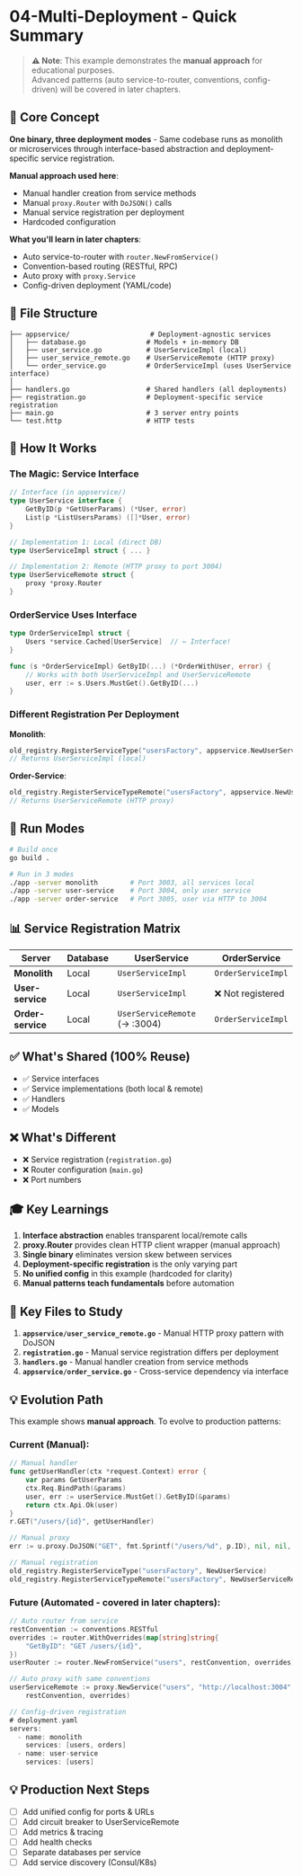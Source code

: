 # 04-Multi-Deployment - Quick Summary

> **⚠️ Note**: This example demonstrates the **manual approach** for educational purposes.  
> Advanced patterns (auto service-to-router, conventions, config-driven) will be covered in later chapters.

## 🎯 Core Concept

**One binary, three deployment modes** - Same codebase runs as monolith or microservices through interface-based abstraction and deployment-specific service registration.

**Manual approach used here**:
- Manual handler creation from service methods
- Manual `proxy.Router` with `DoJSON()` calls
- Manual service registration per deployment
- Hardcoded configuration

**What you'll learn in later chapters**:
- Auto service-to-router with `router.NewFromService()`
- Convention-based routing (RESTful, RPC)
- Auto proxy with `proxy.Service`
- Config-driven deployment (YAML/code)

## 📁 File Structure

```
├── appservice/                    # Deployment-agnostic services
│   ├── database.go               # Models + in-memory DB
│   ├── user_service.go           # UserServiceImpl (local)
│   ├── user_service_remote.go    # UserServiceRemote (HTTP proxy)
│   └── order_service.go          # OrderServiceImpl (uses UserService interface)
│
├── handlers.go                   # Shared handlers (all deployments)
├── registration.go               # Deployment-specific service registration
├── main.go                       # 3 server entry points
└── test.http                     # HTTP tests
```

## 🔧 How It Works

### The Magic: Service Interface

```go
// Interface (in appservice/)
type UserService interface {
    GetByID(p *GetUserParams) (*User, error)
    List(p *ListUsersParams) ([]*User, error)
}

// Implementation 1: Local (direct DB)
type UserServiceImpl struct { ... }

// Implementation 2: Remote (HTTP proxy to port 3004)
type UserServiceRemote struct {
    proxy *proxy.Router
}
```

### OrderService Uses Interface

```go
type OrderServiceImpl struct {
    Users *service.Cached[UserService]  // ← Interface!
}

func (s *OrderServiceImpl) GetByID(...) (*OrderWithUser, error) {
    // Works with both UserServiceImpl and UserServiceRemote
    user, err := s.Users.MustGet().GetByID(...)
}
```

### Different Registration Per Deployment

**Monolith**:
```go
old_registry.RegisterServiceType("usersFactory", appservice.NewUserService)
// Returns UserServiceImpl (local)
```

**Order-Service**:
```go
old_registry.RegisterServiceTypeRemote("usersFactory", appservice.NewUserServiceRemote)
// Returns UserServiceRemote (HTTP proxy)
```

## 🚀 Run Modes

```bash
# Build once
go build .

# Run in 3 modes
./app -server monolith        # Port 3003, all services local
./app -server user-service    # Port 3004, only user service
./app -server order-service   # Port 3005, user via HTTP to 3004
```

## 📊 Service Registration Matrix

| Server | Database | UserService | OrderService |
|--------|----------|-------------|--------------|
| **Monolith** | Local | `UserServiceImpl` | `OrderServiceImpl` |
| **User-service** | Local | `UserServiceImpl` | ❌ Not registered |
| **Order-service** | Local | `UserServiceRemote` (→ :3004) | `OrderServiceImpl` |

## ✅ What's Shared (100% Reuse)

- ✅ Service interfaces
- ✅ Service implementations (both local & remote)
- ✅ Handlers
- ✅ Models

## ❌ What's Different

- ❌ Service registration (`registration.go`)
- ❌ Router configuration (`main.go`)
- ❌ Port numbers

## 🎓 Key Learnings

1. **Interface abstraction** enables transparent local/remote calls
2. **proxy.Router** provides clean HTTP client wrapper (manual approach)
3. **Single binary** eliminates version skew between services
4. **Deployment-specific registration** is the only varying part
5. **No unified config** in this example (hardcoded for clarity)
6. **Manual patterns teach fundamentals** before automation

## 🔗 Key Files to Study

1. **`appservice/user_service_remote.go`** - Manual HTTP proxy pattern with DoJSON
2. **`registration.go`** - Manual service registration differs per deployment
3. **`handlers.go`** - Manual handler creation from service methods
4. **`appservice/order_service.go`** - Cross-service dependency via interface

## 💡 Evolution Path

This example shows **manual approach**. To evolve to production patterns:

### Current (Manual):
```go
// Manual handler
func getUserHandler(ctx *request.Context) error {
    var params GetUserParams
    ctx.Req.BindPath(&params)
    user, err := userService.MustGet().GetByID(&params)
    return ctx.Api.Ok(user)
}
r.GET("/users/{id}", getUserHandler)

// Manual proxy
err := u.proxy.DoJSON("GET", fmt.Sprintf("/users/%d", p.ID), nil, nil, &JsonWrapper)

// Manual registration
old_registry.RegisterServiceType("usersFactory", NewUserService)
old_registry.RegisterServiceTypeRemote("usersFactory", NewUserServiceRemote)
```

### Future (Automated - covered in later chapters):
```go
// Auto router from service
restConvention := conventions.RESTful
overrides := router.WithOverrides(map[string]string{
    "GetByID": "GET /users/{id}",
})
userRouter := router.NewFromService("users", restConvention, overrides)

// Auto proxy with same conventions
userServiceRemote := proxy.NewService("users", "http://localhost:3004",
    restConvention, overrides)

// Config-driven registration
# deployment.yaml
servers:
  - name: monolith
    services: [users, orders]
  - name: user-service  
    services: [users]
```

## 💡 Production Next Steps

- [ ] Add unified config for ports & URLs
- [ ] Add circuit breaker to UserServiceRemote
- [ ] Add metrics & tracing
- [ ] Add health checks
- [ ] Separate databases per service
- [ ] Add service discovery (Consul/K8s)
